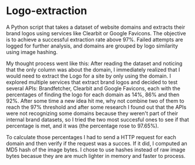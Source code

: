 # Logo-extraction
A Python script that takes a dataset of website domains and extracts their brand logos using services like Clearbit or Google Favicons. The objective is to achieve a successful extraction rate above 97%. Failed attempts are logged for further analysis, and domains are grouped by logo similarity using image hashing.

My thought process went like this: After reading the dataset and noticing that the only column was about the domain, I immediately realized that I would need to extract the Logo for a site by only using the domain. I explored multiple services that extract brand logos and decided to test several APIs: Brandfetcher, Clearbit and Google Favicons, each with the percentages of finding the logo for each domain as 14%, 86% and then 92%. After some time a new idea hit me, why not combine two of them to reach the 97% threshold and after some research I found out that the APIs were not recognizing some domains because they weren't part of their internal brand datasets, so I tried the two most succesful ones to see if that percentage is met, and it was (the percentage rose to 97.65%).

To calculate those percentages I had to send a HTTP request for each domain and then verify if the request was a succes. If it did, I computed an MD5 hash of the image bytes. I chose to use hashes instead of raw image bytes becasue they are are much lighter in memory and faster to process.
